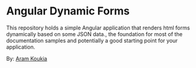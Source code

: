 ﻿# Angular Dynamic Forms

This repository holds a simple Angular application that renders html forms dynamically based on some JSON data.,
the foundation for most of the documentation samples and potentially a good starting point for your application.

By: [Aram Koukia](https://koukia.ca) 
